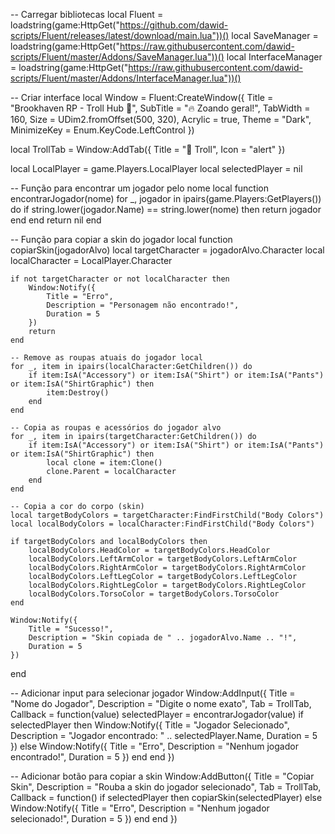 -- Carregar bibliotecas
local Fluent = loadstring(game:HttpGet("https://github.com/dawid-scripts/Fluent/releases/latest/download/main.lua"))()
local SaveManager = loadstring(game:HttpGet("https://raw.githubusercontent.com/dawid-scripts/Fluent/master/Addons/SaveManager.lua"))()
local InterfaceManager = loadstring(game:HttpGet("https://raw.githubusercontent.com/dawid-scripts/Fluent/master/Addons/InterfaceManager.lua"))()

-- Criar interface
local Window = Fluent:CreateWindow({
    Title = "Brookhaven RP - Troll Hub 🤡",
    SubTitle = "🔥 Zoando geral!",
    TabWidth = 160,
    Size = UDim2.fromOffset(500, 320),
    Acrylic = true,
    Theme = "Dark",
    MinimizeKey = Enum.KeyCode.LeftControl
})

local TrollTab = Window:AddTab({ Title = "🤡 Troll", Icon = "alert" })

local LocalPlayer = game.Players.LocalPlayer
local selectedPlayer = nil

-- Função para encontrar um jogador pelo nome
local function encontrarJogador(nome)
    for _, jogador in ipairs(game.Players:GetPlayers()) do
        if string.lower(jogador.Name) == string.lower(nome) then
            return jogador
        end
    end
    return nil
end

-- Função para copiar a skin do jogador
local function copiarSkin(jogadorAlvo)
    local targetCharacter = jogadorAlvo.Character
    local localCharacter = LocalPlayer.Character

    if not targetCharacter or not localCharacter then
        Window:Notify({
            Title = "Erro",
            Description = "Personagem não encontrado!",
            Duration = 5
        })
        return
    end

    -- Remove as roupas atuais do jogador local
    for _, item in ipairs(localCharacter:GetChildren()) do
        if item:IsA("Accessory") or item:IsA("Shirt") or item:IsA("Pants") or item:IsA("ShirtGraphic") then
            item:Destroy()
        end
    end

    -- Copia as roupas e acessórios do jogador alvo
    for _, item in ipairs(targetCharacter:GetChildren()) do
        if item:IsA("Accessory") or item:IsA("Shirt") or item:IsA("Pants") or item:IsA("ShirtGraphic") then
            local clone = item:Clone()
            clone.Parent = localCharacter
        end
    end

    -- Copia a cor do corpo (skin)
    local targetBodyColors = targetCharacter:FindFirstChild("Body Colors")
    local localBodyColors = localCharacter:FindFirstChild("Body Colors")

    if targetBodyColors and localBodyColors then
        localBodyColors.HeadColor = targetBodyColors.HeadColor
        localBodyColors.LeftArmColor = targetBodyColors.LeftArmColor
        localBodyColors.RightArmColor = targetBodyColors.RightArmColor
        localBodyColors.LeftLegColor = targetBodyColors.LeftLegColor
        localBodyColors.RightLegColor = targetBodyColors.RightLegColor
        localBodyColors.TorsoColor = targetBodyColors.TorsoColor
    end

    Window:Notify({
        Title = "Sucesso!",
        Description = "Skin copiada de " .. jogadorAlvo.Name .. "!",
        Duration = 5
    })
end

-- Adicionar input para selecionar jogador
Window:AddInput({
    Title = "Nome do Jogador",
    Description = "Digite o nome exato",
    Tab = TrollTab,
    Callback = function(value)
        selectedPlayer = encontrarJogador(value)
        if selectedPlayer then
            Window:Notify({
                Title = "Jogador Selecionado",
                Description = "Jogador encontrado: " .. selectedPlayer.Name,
                Duration = 5
            })
        else
            Window:Notify({
                Title = "Erro",
                Description = "Nenhum jogador encontrado!",
                Duration = 5
            })
        end
    end
})

-- Adicionar botão para copiar a skin
Window:AddButton({
    Title = "Copiar Skin",
    Description = "Rouba a skin do jogador selecionado",
    Tab = TrollTab,
    Callback = function()
        if selectedPlayer then
            copiarSkin(selectedPlayer)
        else
            Window:Notify({
                Title = "Erro",
                Description = "Nenhum jogador selecionado!",
                Duration = 5
            })
        end
    end
})
